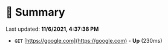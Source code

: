 # 📖 Summary
Last updated: **11/6/2021, 4:37:38 PM**

- `GET` [https://google.com](https://google.com) - **Up** (230ms)
